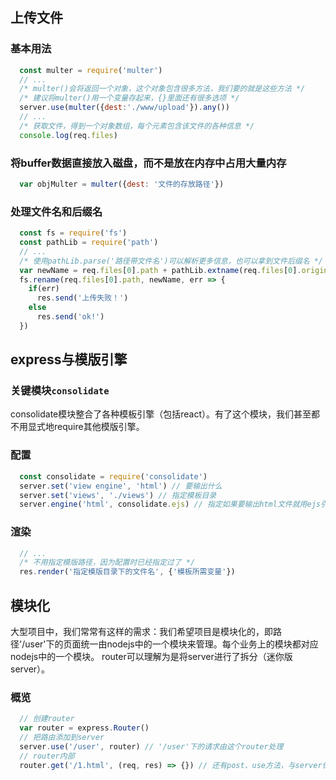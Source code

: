## 上传文件
### 基本用法
```js
  const multer = require('multer')
  // ...
  /* multer()会将返回一个对象，这个对象包含很多方法，我们要的就是这些方法 */
  /* 建议将multer()用一个变量存起来，{}里面还有很多选项 */
  server.use(multer({dest:'./www/upload'}).any())
  // ...
  /* 获取文件，得到一个对象数组，每个元素包含该文件的各种信息 */
  console.log(req.files)
```
### 将buffer数据直接放入磁盘，而不是放在内存中占用大量内存
```js
  var objMulter = multer({dest: '文件的存放路径'})
```
### 处理文件名和后缀名
```js
  const fs = require('fs')
  const pathLib = require('path')
  // ...
  /* 使用pathLib.parse('路径带文件名')可以解析更多信息，也可以拿到文件后缀名 */
  var newName = req.files[0].path + pathLib.extname(req.files[0].originalname)
  fs.rename(req.files[0].path, newName, err => {
    if(err)
      res.send('上传失败！')
    else
      res.send('ok!')
  })
```

## express与模版引擎
### 关键模块`consolidate`
consolidate模块整合了各种模板引擎（包括react）。有了这个模块，我们甚至都不用显式地require其他模版引擎。
### 配置
```js
  const consolidate = require('consolidate')
  server.set('view engine', 'html') // 要输出什么
  server.set('views', './views') // 指定模板目录
  server.engine('html', consolidate.ejs) // 指定如果要输出html文件就用ejs引擎
```
### 渲染
```js
  // ...
  /* 不用指定模版路径，因为配置时已经指定过了 */
  res.render('指定模版目录下的文件名', {'模板所需变量'})
```

## 模块化
大型项目中，我们常常有这样的需求：我们希望项目是模块化的，即路径'/user'下的页面统一由nodejs中的一个模块来管理。每个业务上的模块都对应nodejs中的一个模块。
router可以理解为是将server进行了拆分（迷你版server）。
### 概览
```js
  // 创建router
  var router = express.Router()
  // 把路由添加到server
  server.use('/user', router) // '/user'下的请求由这个router处理
  // router内部
  router.get('/1.html', (req, res) => {}) // 还有post、use方法，与server保持一致
```
